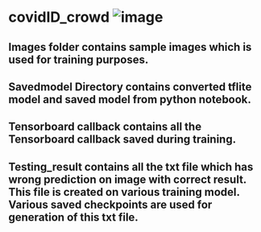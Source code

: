 # covidID_crowd  ![image](https://user-images.githubusercontent.com/11790686/84209024-e9432080-aa69-11ea-966d-fd39f88394f8.png)

## Images folder contains sample images which is used for training purposes.

## Savedmodel Directory contains converted tflite model and saved model from python notebook.

## Tensorboard callback contains all the Tensorboard callback saved during training.

## Testing_result contains all the txt file which has wrong prediction on image with correct result. This file is created on various training model. Various saved checkpoints are used for generation of this txt file.
